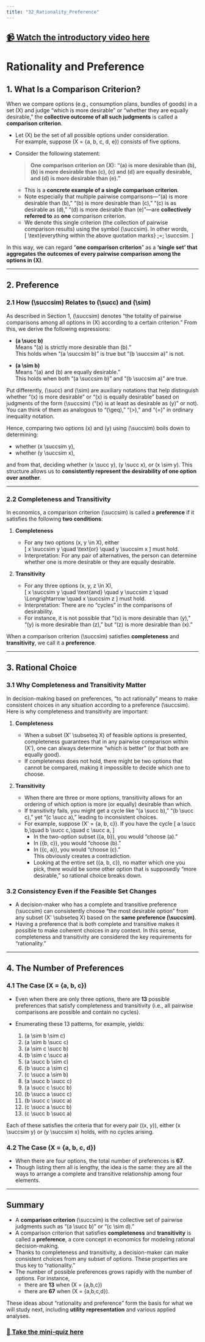 ```yaml
---
title: "32_Rationality_Preference"
---
```


## [📹 Watch the introductory video here](https://wsdmoodle.waseda.jp/mod/quiz/view.php?id=5169766)

# Rationality and Preference

## 1. What Is a Comparison Criterion?

When we compare options (e.g., consumption plans, bundles of goods) in a set \(X\) and judge “which is more desirable” or “whether they are equally desirable,” the **collective outcome of all such judgments** is called a **comparison criterion**.

- Let \(X\) be the set of all possible options under consideration.  
  For example, suppose \(X = \{a, b, c, d, e\}\) consists of five options.

- Consider the following statement:
  
  > **One comparison criterion on \(X\): “\(a\) is more desirable than \(b\), \(b\) is more desirable than \(c\), \(c\) and \(d\) are equally desirable, and \(d\) is more desirable than \(e\).”**
  
  - This is a **concrete example of a single comparison criterion**.  
  - Note especially that multiple pairwise comparisons—“\(a\) is more desirable than \(b\),” “\(b\) is more desirable than \(c\),” “\(c\) is as desirable as \(d\),” “\(d\) is more desirable than \(e\)”—are **collectively referred to** as **one** comparison criterion.  
  - We denote this single criterion (the collection of pairwise comparison results) using the symbol \(\succsim\). In other words,  
    \[
      \text{everything within the above quotation marks} \;=\; \succsim.
    \]

In this way, we can regard “**one comparison criterion**” as a **‘single set’ that aggregates the outcomes of every pairwise comparison among the options in \(X\)**.

---

## 2. Preference

### 2.1 How \(\succsim\) Relates to \(\succ\) and \(\sim\)

As described in Section 1, \(\succsim\) denotes “the totality of pairwise comparisons among all options in \(X\) according to a certain criterion.” From this, we derive the following expressions:

- **\(a \succ b\)**  
  Means “\(a\) is strictly more desirable than \(b\).”  
  This holds when “\(a \succsim b\)” is true but “\(b \succsim a\)” is not.

- **\(a \sim b\)**  
  Means “\(a\) and \(b\) are equally desirable.”  
  This holds when both “\(a \succsim b\)” and “\(b \succsim a\)” are true.

Put differently, \(\succ\) and \(\sim\) are auxiliary notations that help distinguish whether “\(x\) is more desirable” or “\(x\) is equally desirable” based on judgments of the form \(\succsim\) (“\(x\) is at least as desirable as \(y\)” or not). You can think of them as analogous to “\(\geq\),” “\(>\),” and “\(=\)” in ordinary inequality notation.

Hence, comparing two options \(x\) and \(y\) using \(\succsim\) boils down to determining:
- whether \(x \succsim y\),
- whether \(y \succsim x\),

and from that, deciding whether \(x \succ y\), \(y \succ x\), or \(x \sim y\). This structure allows us to **consistently represent the desirability of one option over another**.

---

### 2.2 Completeness and Transitivity

In economics, a comparison criterion \(\succsim\) is called a **preference** if it satisfies the following **two conditions**:

1. **Completeness**  
   - For any two options \(x, y \in X\), either  
     \[
       x \succsim y \quad \text{or} \quad y \succsim x
     \]
     must hold.  
   - Interpretation: For any pair of alternatives, the person can determine whether one is more desirable or they are equally desirable.

2. **Transitivity**  
   - For any three options \(x, y, z \in X\),  
     \[
       x \succsim y \quad \text{and} \quad y \succsim z \quad \Longrightarrow \quad x \succsim z
     \]
     must hold.  
   - Interpretation: There are no “cycles” in the comparisons of desirability.  
   - For instance, it is not possible that “\(x\) is more desirable than \(y\),” “\(y\) is more desirable than \(z\),” but “\(z\) is more desirable than \(x\).”

When a comparison criterion \(\succsim\) satisfies **completeness** and **transitivity**, we call it a **preference**.

---

## 3. Rational Choice

### 3.1 Why Completeness and Transitivity Matter

In decision-making based on preferences, “to act rationally” means to make consistent choices in any situation according to a preference \(\succsim\). Here is why completeness and transitivity are important:

1. **Completeness**  
   - When a subset \(X' \subseteq X\) of feasible options is presented, completeness guarantees that in any pairwise comparison within \(X'\), one can always determine “which is better” (or that both are equally good).  
   - If completeness does not hold, there might be two options that cannot be compared, making it impossible to decide which one to choose.

2. **Transitivity**  
   - When there are three or more options, transitivity allows for an ordering of which option is more (or equally) desirable than which.  
   - If transitivity fails, you might get a cycle like “\(a \succ b\),” “\(b \succ c\),” yet “\(c \succ a\),” leading to inconsistent choices.  
   - For example, suppose \(X' = \{a, b, c\}\). If you have the cycle
     \[
       a \succ b,\quad b \succ c,\quad c \succ a,
     \]
     - In the two-option subset \(\{a, b\}\), you would “choose \(a\).”  
     - In \(\{b, c\}\), you would “choose \(b\).”  
     - In \(\{c, a\}\), you would “choose \(c\).”  
     This obviously creates a contradiction.  
     - Looking at the entire set \(\{a, b, c\}\), no matter which one you pick, there would be some other option that is supposedly “more desirable,” so rational choice breaks down.

### 3.2 Consistency Even if the Feasible Set Changes

- A decision-maker who has a complete and transitive preference \(\succsim\) can consistently choose “the most desirable option” from any subset \(X' \subseteq X\) based on the **same preference \(\succsim\)**.  
- Having a preference that is both complete and transitive makes it possible to make coherent choices in any context. In this sense, completeness and transitivity are considered the key requirements for “rationality.”

---

## 4. The Number of Preferences

### 4.1 The Case \(X = \{a, b, c\}\)

- Even when there are only three options, there are **13** possible preferences that satisfy completeness and transitivity (i.e., all pairwise comparisons are possible and contain no cycles).  
- Enumerating these 13 patterns, for example, yields:

  1. \(a \sim b \sim c\)  
  2. \(a \sim b \succ c\)  
  3. \(a \sim c \succ b\)  
  4. \(b \sim c \succ a\)  
  5. \(a \succ b \sim c\)  
  6. \(b \succ a \sim c\)  
  7. \(c \succ a \sim b\)  
  8. \(a \succ b \succ c\)  
  9. \(a \succ c \succ b\)  
  10. \(b \succ a \succ c\)  
  11. \(b \succ c \succ a\)  
  12. \(c \succ a \succ b\)  
  13. \(c \succ b \succ a\)

Each of these satisfies the criteria that for every pair \((x, y)\), either \(x \succsim y\) or \(y \succsim x\) holds, with no cycles arising.

### 4.2 The Case \(X = \{a, b, c, d\}\)

- When there are four options, the total number of preferences is **67**.  
- Though listing them all is lengthy, the idea is the same: they are all the ways to arrange a complete and transitive relationship among four elements.

---

## Summary

- A **comparison criterion** \(\succsim\) is the collective set of pairwise judgments such as “\(a \succ b\)” or “\(c \sim d\).”  
- A comparison criterion that satisfies **completeness** and **transitivity** is called a **preference**, a core concept in economics for modeling rational decision-making.  
- Thanks to completeness and transitivity, a decision-maker can make consistent choices from any subset of options. These properties are thus key to “rationality.”  
- The number of possible preferences grows rapidly with the number of options. For instance,  
  - there are **13** when \(X = \{a,b,c\}\)  
  - there are **67** when \(X = \{a,b,c,d\}\).  

These ideas about “rationality and preference” form the basis for what we will study next, including **utility representation** and various applied analyses.
### [📝 Take the mini-quiz here](https://wsdmoodle.waseda.jp/mod/quiz/view.php?id=5169766)

